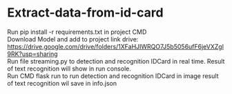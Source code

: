 # Extract-data-from-id-card
Run pip install -r requirements.txt in project CMD\
Download Model and add to project link drive: https://drive.google.com/drive/folders/1XFaHJIWRQO7J5b5056ufF6jeVXZgl9RK?usp=sharing \
Run file streaming.py to detection and recognition IDCard in real time. Result of text recognition will show in run console.\
Run CMD flask run to run detection and recognition IDCard in image result of text recognition wil save in info.json
